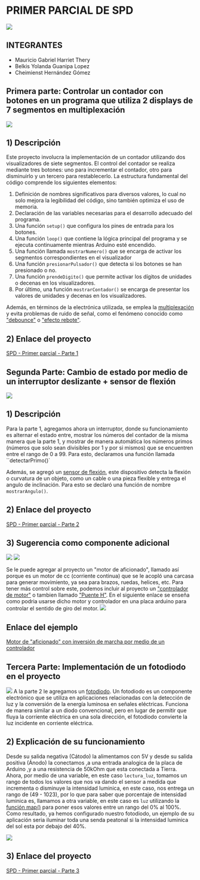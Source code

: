# PRIMER PARCIAL DE SPD
![](img/intro.jpg)
## INTEGRANTES
- Mauricio Gabriel Harriet Thery
- Belkis Yolanda Guanipa Lopez
- Cheimienst Hernández Gómez
  
## Primera parte: Controlar un contador con botones en un programa que utiliza 2 displays de 7 segmentos en multiplexación
![](img/parte1.png)
## 1) Descripción
Este proyecto involucra la implementación de un contador utilizando dos visualizadores de siete segmentos. El control del contador se realiza mediante tres botones: uno para incrementar el contador, otro para disminuirlo y un tercero para restablecerlo. La estructura fundamental del código comprende los siguientes elementos:

1. Definición de nombres significativos para diversos valores, lo cual no solo mejora la legibilidad del código, sino también optimiza el uso de memoria.
2. Declaración de las variables necesarias para el desarrollo adecuado del programa.
3. Una función `setup()` que configura los pines de entrada para los botones.
4. Una función `loop()` que contiene la lógica principal del programa y se ejecuta continuamente mientras Arduino esté encendido.
5. Una función llamada `mostrarNumero()` que se encarga de activar los segmentos correspondientes en el visualizador
6. Una función `presionarPulsador()` que detecta si los botones se han presionado o no.
7. Una función `prendeDigito()` que permite activar los dígitos de unidades o decenas en los visualizadores.
8. Por último, una función `mostrarContador()` se encarga de presentar los valores de unidades y decenas en los visualizadores.

Además, en términos de la electrónica utilizada, se emplea la [multiplexación](https://www.uazuay.edu.ec/sistemas/teleprocesos/multiplexacion)  y evita problemas de ruido de señal, como el fenómeno conocido como ["debounce"](https://www.murkyrobot.com/guias/arduino/debounce) o ["efecto rebote"](https://www.murkyrobot.com/guias/arduino/debounce).

## 2) Enlace del proyecto
[SPD - Primer parcial - Parte 1](https://www.tinkercad.com/things/c6Y9zx44Fnb-copy-of-primera-parte-del-examen-de-spd/editel?sharecode=_g-j-M7_DWu3wRsHQ90MPSgqWQZF7gK58weqZ-hQx6w)

## Segunda Parte: Cambio de estado por medio de un interruptor deslizante +  sensor de flexión
![](img/parte_2.png)

## 1) Descripción

Para la parte 1, agregamos ahora un interruptor, donde su funcionamiento es alternar el estado entre, mostrar los números del contador de la misma manera que la parte 1, y mostrar de manera automática los números primos (números que solo sean divisibles por 1 y por si mismos) que se encuentren entre el rango de 0 a 99. Para esto, declaramos una función llamada ``detectarPrimo()`

Además, se agregó un [sensor de flexión](https://rambal.com/presion-peso-nivel-flex/250-sensor-flex.html#:~:text=El%20Sensor%20Flex%20(%20Sensor%20de%20Flexiono%20o%20flex%20sensor)%20produce,distintos%20valores%20de%20resistencia%20electrica.), este dispositivo detecta la flexión o curvatura de un objeto, como un cable o una pieza flexible y entrega el angulo de inclinación. Para esto se declaró una función de nombre `mostrarAngulo()`.

## 2) Enlace del proyecto
[SPD - Primer parcial - Parte 2](https://www.tinkercad.com/things/hBZ97ZE6uDL-segunda-parte-del-examen-de-spd-parte-1/editel?sharecode=j5J0IRgQ8MvUgFu1s8G4YiuOi-3GZQqMK3ufEMskiOQ)

## 3) Sugerencia como componente adicional
![](img/motor_aficcionado.png)
![](img/controlador.png)

Se le puede agregar al proyecto un "motor de aficionado", llamado así porque es un motor de cc (corriente continua) que se le acopló una carcasa para generar movimiento, ya sea para brazos, ruedas, helices, etc. Para tener más control sobre este, podemos incluir al proyecto un ["controlador de motor"](https://cursos.mcielectronics.cl/2022/08/05/que-es-un-puente-h/) o tambien llamado ["Puente H"](https://cursos.mcielectronics.cl/2022/08/05/que-es-un-puente-h/). En el siguiente enlace se enseña como podria usarse dicho motor y controlador en una placa arduino para controlar el sentido de giro del motor.
![](img/ejemplo.png)

## Enlace del ejemplo
[Motor de "aficionado" con inversión de marcha por medio de un controlador](https://www.tinkercad.com/things/3DWHBq6tPv1-glorious-bombul/editel?sharecode=xVmE-y7X4gkLnzfS4gMHEVI4tN6mgUbmRkFmlm31f5o)

## Tercera Parte: Implementación de un fotodiodo en el proyecto
![](img/parte3.png)
A la parte 2 le agregamos un [fotodiodo](https://como-funciona.co/fotodiodo/). Un fotodiodo es un componente electrónico que se utiliza en aplicaciones relacionadas con la detección de luz y la conversión de la energía luminosa en señales eléctricas. Funciona de manera similar a un diodo convencional, pero en lugar de permitir que fluya la corriente eléctrica en una sola dirección, el fotodiodo convierte la luz incidente en corriente eléctrica.

## 2) Explicación de su funcionamiento

Desde su salida negativa (Cátodo) la alimentamos con 5V y desde su salida positiva (Ánodo) la conectamos ,a una entrada analogica de la placa de Arduino ,y a una resistencia de 50kOhm que esta conectada a Tierra. Ahora, por medio de una variable, en este caso `lectura_luz`, tomamos un rango de todos los valores que nos va dando el sensor a medida que incrementa o disminuye la intensidad luminica, en este caso, nos entrega un rango de (49 - 1023), por lo que para saber que porcentaje de intensidad luminica es, llamamos a otra variable, en este caso es `luz` utilizando la [función map()](https://arduinofacil.com/como-funciona-la-funcion-map/#:~:text=La%20función%20map()%20de,inicio%20rango%20de%20entrada) para poner esos valores entre un rango del 0% al 100%. Como resultado, ya hemos configurado nuestro fotodiodo, un ejemplo de su aplicación seria iluminar toda una senda peatonal si la intensidad luminica del sol esta por debajo del 40%.

![](img/fotodiodo.png)

## 3) Enlace del proyecto
[SPD - Primer parcial - Parte 3](https://www.tinkercad.com/things/i2WYjdxy4Ad-tercera-parte-cambio-de-estado-por-medio-de-un-interruptor/editel?sharecode=Q4o8lk4AmnOYl5Bo9QZUgtl31wEAvNC7s81YJKjrU28)
